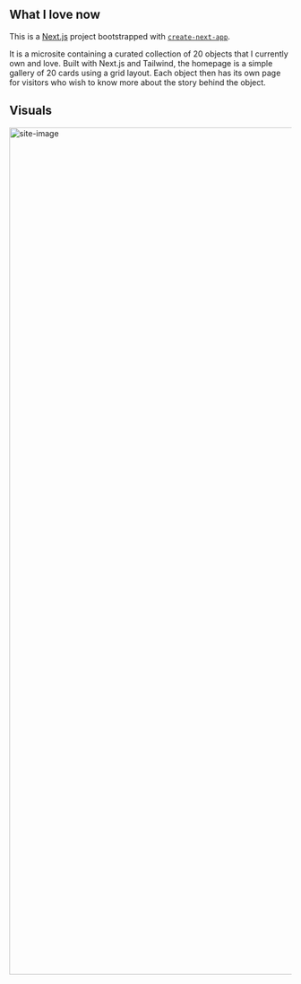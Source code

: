 ## What I love now

This is a [Next.js](https://nextjs.org/) project bootstrapped with [`create-next-app`](https://github.com/vercel/next.js/tree/canary/packages/create-next-app).

It is a microsite containing a curated collection of 20 objects that I currently own and love. Built with Next.js and Tailwind, the homepage is a simple gallery of 20 cards using a grid layout. Each object then has its own page for visitors who wish to know more about the story behind the object.

## Visuals
<img width="1511" alt="site-image" src="https://github.com/tangaroo/what-i-love-now/assets/75140334/3e953aab-1d77-48c6-9056-015d9f0421f1">
